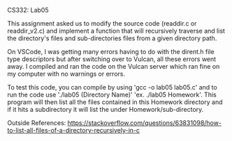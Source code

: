 CS332: Lab05

This assignment asked us to modify the source code (readdir.c or readdir_v2.c) and implement a function that will recursively traverse and list the directory's files and sub-directories files from a given directory path.

On VSCode, I was getting many errors having to do with the dirent.h file type descriptors but after switching over to Vulcan, all these errors went away. I compiled and ran the code on the Vulcan server which ran fine on my computer with no warnings or errors.

To test this code, you can compile by using 'gcc -o lab05 lab05.c' and to run the code use './lab05 (Directory Name)' 'ex. ./lab05 Homework'. This program will then list all the files contained in this Homework directory and if it hits a subdirectory it will list the under Homework/sub-directory.

Outside References:
https://stackoverflow.com/questions/63831098/how-to-list-all-files-of-a-directory-recursively-in-c